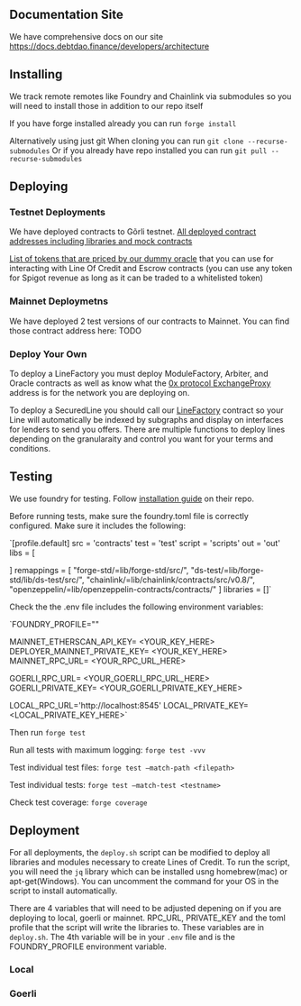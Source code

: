 ## Documentation Site

We have comprehensive docs on our site
https://docs.debtdao.finance/developers/architecture

## Installing

We track remote remotes like Foundry and Chainlink via submodules so you will need to install those in addition to our repo itself

If you have forge installed already you can run `forge install`

Alternatively using just git
When cloning you can run `git clone --recurse-submodules`
Or if you already have repo installed you can run `git pull --recurse-submodules`

## Deploying

### Testnet Deployments

We have deployed contracts to Gõrli testnet.
[All deployed contract addresses including libraries and mock contracts](https://near-diploma-a92.notion.site/Deployed-Verified-Contracts-4717a0e2b231459e891e7e4565ec4e81)

[List of tokens that are priced by our dummy oracle](https://near-diploma-a92.notion.site/Test-Tokens-10-17-2afd16dde17c45eeba14b780d58ba28b) that you can use for interacting with Line Of Credit and Escrow contracts (you can use any token for Spigot revenue as long as it can be traded to a whitelisted token)

### Mainnet Deploymetns

We have deployed 2 test versions of our contracts to Mainnet. You can find those contract address here: TODO

### Deploy Your Own

To deploy a LineFactory you must deploy ModuleFactory, Arbiter, and Oracle contracts as well as know what the [0x protocol ExchangeProxy](https://docs.0x.org/introduction/0x-cheat-sheet#exchange-proxy-addresses) address is for the network you are deploying on.

To deploy a SecuredLine you should call our [LineFactory](https://github.com/debtdao/Line-of-Credit/blob/master/contracts/interfaces/ILineFactory.sol) contract so your Line will automatically be indexed by subgraphs and display on interfaces for lenders to send you offers. There are multiple functions to deploy lines depending on the granularaity and control you want for your terms and conditions.

## Testing

We use foundry for testing. Follow [installation guide](https://github.com/foundry-rs/foundry) on their repo.

Before running tests, make sure the foundry.toml file is correctly configured. Make sure it includes the following:

`[profile.default]
src = 'contracts'
test = 'test'
script = 'scripts'
out = 'out'
libs = [
    
]
remappings = [
    "forge-std/=lib/forge-std/src/",
    "ds-test/=lib/forge-std/lib/ds-test/src/",
    "chainlink/=lib/chainlink/contracts/src/v0.8/",
    "openzeppelin/=lib/openzeppelin-contracts/contracts/"
]
libraries = []`

Check the the .env file includes the following environment variables:

`FOUNDRY_PROFILE=""

MAINNET_ETHERSCAN_API_KEY= <YOUR_KEY_HERE>
DEPLOYER_MAINNET_PRIVATE_KEY= <YOUR_KEY_HERE>
MAINNET_RPC_URL= <YOUR_RPC_URL_HERE>

GOERLI_RPC_URL= <YOUR_GOERLI_RPC_URL_HERE>
GOERLI_PRIVATE_KEY= <YOUR_GOERLI_PRIVATE_KEY_HERE>

LOCAL_RPC_URL='http://localhost:8545'
LOCAL_PRIVATE_KEY= <LOCAL_PRIVATE_KEY_HERE>`

Then run `forge test`

Run all tests with maximum logging:
`forge test -vvv`

Test individual test files:
`forge test —match-path <filepath>`

Test individual tests:
`forge test —match-test <testname>`

Check test coverage:
`forge coverage`

## Deployment
For all deployments, the `deploy.sh` script can be modified to deploy all libraries and modules necessary to create Lines of Credit. To run the script, you will need the `jq` library which can be installed usng homebrew(mac) or apt-get(Windows). You can uncomment the command for your OS in the script to install automatically.

There are 4 variables that will need to be adjusted depening on if you are deploying to local, goerli or mainnet. RPC_URL, PRIVATE_KEY and the toml profile that the script will write the libraries to. These  variables are in `deploy.sh`. The 4th variable will be  in your `.env` file and is the FOUNDRY_PROFILE environment variable.  


### Local

### Goerli
